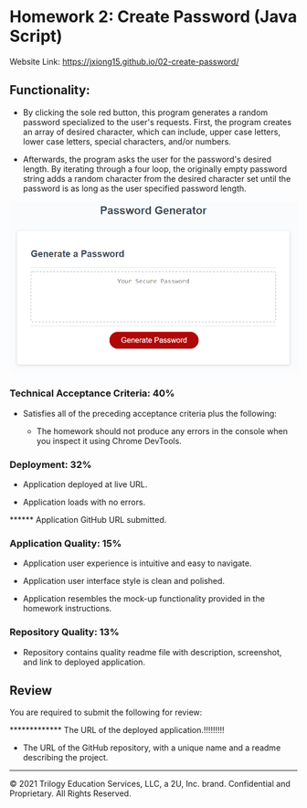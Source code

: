 # Homework 2: Create Password (Java Script)

Website Link: https://jxiong15.github.io/02-create-password/

## Functionality:

* By clicking the sole red button, this program generates a random password specialized to the user's requests. First, the program creates an array of desired character, which can include, upper case letters, lower case letters, special characters, and/or numbers. 

* Afterwards, the program asks the user for the password's desired length. By iterating through a four loop, the originally empty password string adds a random character from the desired character set until the password is as long as the user specified password length.

![The Password Generator application displays a red button to "Generate Password".](./Assets/03-javascript-homework-demo.png)

### Technical Acceptance Criteria: 40%

* Satisfies all of the preceding acceptance criteria plus the following:

  * The homework should not produce any errors in the console when you inspect it using Chrome DevTools.

### Deployment: 32%

* Application deployed at live URL.

* Application loads with no errors.

****** Application GitHub URL submitted.

### Application Quality: 15%

* Application user experience is intuitive and easy to navigate.

* Application user interface style is clean and polished.

* Application resembles the mock-up functionality provided in the homework instructions.

### Repository Quality: 13%

* Repository contains quality readme file with description, screenshot, and link to deployed application.

## Review

You are required to submit the following for review:

************* The URL of the deployed application.!!!!!!!!!

* The URL of the GitHub repository, with a unique name and a readme describing the project.

- - -
© 2021 Trilogy Education Services, LLC, a 2U, Inc. brand. Confidential and Proprietary. All Rights Reserved.
